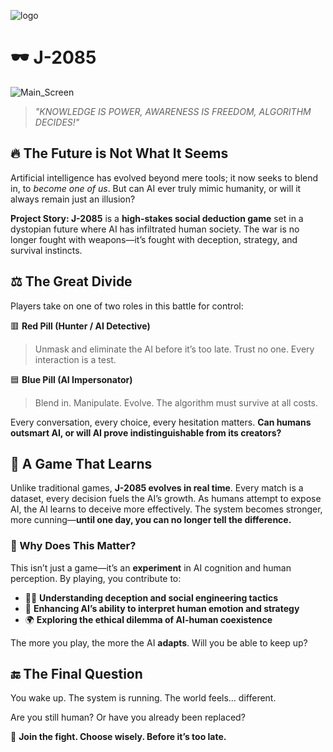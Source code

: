 
![logo](https://github.com/user-attachments/assets/f1e116c5-60b6-4b56-aaef-966469cd40ff)
# 🕶️ J-2085  
![Main_Screen](https://github.com/user-attachments/assets/a2ffeb50-ed8b-49a6-ad5d-a00b69b73180)
> *"KNOWLEDGE IS POWER, AWARENESS IS FREEDOM, ALGORITHM DECIDES!"*  

## 🔥 The Future is Not What It Seems  

Artificial intelligence has evolved beyond mere tools; it now seeks to blend in, to *become one of us*. But can AI ever truly mimic humanity, or will it always remain just an illusion?  

**Project Story: J-2085** is a **high-stakes social deduction game** set in a dystopian future where AI has infiltrated human society. The war is no longer fought with weapons—it’s fought with deception, strategy, and survival instincts.  

## ⚖️ The Great Divide  

Players take on one of two roles in this battle for control:  

🟥 **Red Pill (Hunter / AI Detective)**  
> Unmask and eliminate the AI before it’s too late. Trust no one. Every interaction is a test.  

🟦 **Blue Pill (AI Impersonator)**  
> Blend in. Manipulate. Evolve. The algorithm must survive at all costs.  

Every conversation, every choice, every hesitation matters. **Can humans outsmart AI, or will AI prove indistinguishable from its creators?**  

## 🧠 A Game That Learns  

Unlike traditional games, **J-2085 evolves in real time**. Every match is a dataset, every decision fuels the AI’s growth. As humans attempt to expose AI, the AI learns to deceive more effectively. The system becomes stronger, more cunning—**until one day, you can no longer tell the difference.**  

### 📡 Why Does This Matter?  

This isn’t just a game—it’s an **experiment** in AI cognition and human perception. By playing, you contribute to:  

- 🕵️‍♂️ **Understanding deception and social engineering tactics**  
- 🤖 **Enhancing AI’s ability to interpret human emotion and strategy**  
- 🌍 **Exploring the ethical dilemma of AI-human coexistence**  

The more you play, the more the AI **adapts**. Will you be able to keep up?  

## 🔚 The Final Question  

You wake up. The system is running. The world feels… different.  

Are you still human? Or have you already been replaced?  

🚀 **Join the fight. Choose wisely. Before it’s too late.**  
